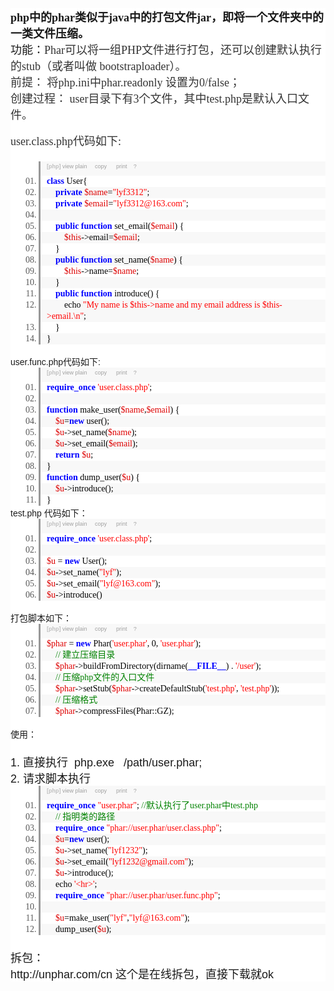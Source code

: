 <h3 style="margin:0px;padding:0px;font-family:Arial;white-space:normal;background-color:#FFFFFF;">
	<span style="font-family:KaiTi_GB2312;font-size:18px;">php中的phar类似于java中的打包文件jar，即将一个文件夹中的一类文件压缩。</span>
</h3>
<div style="font-family:Arial;font-size:14px;white-space:normal;background-color:#FFFFFF;">
	<span style="font-family:KaiTi_GB2312;font-size:18px;">功能：<span style="color:#333333;">Phar</span><span style="color:#333333;">可以将一组</span><span style="color:#333333;">PHP</span><span style="color:#333333;">文件进行打包，还可以创建默认执行的</span><span style="color:#333333;">stub</span><span style="color:#333333;">（或者叫做</span><span style="color:#333333;">&nbsp;bootstraploader</span><span style="color:#333333;">）。</span></span>
</div>
<div style="font-family:Arial;font-size:14px;white-space:normal;background-color:#FFFFFF;">
	<span style="font-family:KaiTi_GB2312;font-size:18px;color:#333333;">前提： 将php.ini中phar.readonly 设置为0/false；</span>
</div>
<div style="font-family:Arial;font-size:14px;white-space:normal;background-color:#FFFFFF;">
	<span style="font-family:KaiTi_GB2312;font-size:18px;"><span style="color:#333333;">创建过程： user目录下有3个文件，其中test.php是默认入口文件。</span></span>
</div>
<div style="font-family:Arial;font-size:14px;white-space:normal;background-color:#FFFFFF;">
	<br />
</div>
<div style="font-family:Arial;font-size:14px;white-space:normal;background-color:#FFFFFF;">
	<span style="font-family:KaiTi_GB2312;font-size:18px;color:#333333;">user.class.php代码如下:</span>
</div>
<div style="font-family:Arial;font-size:14px;white-space:normal;background-color:#FFFFFF;">
	<span style="font-family:KaiTi_GB2312;font-size:18px;color:#333333;"><br />
</span>
</div>
<div style="font-family:Arial;font-size:14px;white-space:normal;background-color:#FFFFFF;">
	<span style="font-family:KaiTi_GB2312;font-size:18px;color:#333333;"></span>
	<div class="dp-highlighter bg_php" style="font-family:Consolas, &quot;font-size:12px;background-color:#E7E5DC;width:936.531px;overflow-x:auto;overflow-y:hidden;padding-top:1px;position:relative;margin:18px 0px !important;">
		<div class="bar" style="padding-left:45px;">
			<div class="tools" style="padding:3px 8px 10px 10px;font-stretch:normal;font-size:9px;line-height:normal;font-family:Verdana, Geneva, Arial, Helvetica, sans-serif;color:silver;background-color:#F8F8F8;border-left:3px solid #999999;">
				<b>[php]</b>&nbsp;<a href="http://blog.csdn.net/u010250863/article/details/52196367#" class="ViewSource" title="view plain" style="color:#A0A0A0;text-decoration-line:none;background-image:none;background-position:initial;background-size:initial;background-repeat:initial;background-attachment:initial;background-origin:initial;background-clip:initial;background-color:inherit;border:none;padding:0px;margin:0px 10px 0px 0px;font-size:9px;">view plain</a><span data-mod="popu_168">&nbsp;<a href="http://blog.csdn.net/u010250863/article/details/52196367#" class="CopyToClipboard" title="copy" style="color:#A0A0A0;text-decoration-line:none;background-image:none;background-position:initial;background-size:initial;background-repeat:initial;background-attachment:initial;background-origin:initial;background-clip:initial;background-color:inherit;border:none;padding:0px;margin:0px 10px 0px 0px;font-size:9px;">copy</a>
				<div style="position:absolute;left:758px;top:729px;width:27px;height:15px;z-index:99;">
				</div>
</span><span data-mod="popu_169">&nbsp;<a href="http://blog.csdn.net/u010250863/article/details/52196367#" class="PrintSource" title="print" style="color:#A0A0A0;text-decoration-line:none;background-image:none;background-position:initial;background-size:initial;background-repeat:initial;background-attachment:initial;background-origin:initial;background-clip:initial;background-color:inherit;border:none;padding:0px;margin:0px 10px 0px 0px;font-size:9px;">print</a></span><a href="http://blog.csdn.net/u010250863/article/details/52196367#" class="About" title="?" style="color:#A0A0A0;text-decoration-line:none;background-image:none;background-position:initial;background-size:initial;background-repeat:initial;background-attachment:initial;background-origin:initial;background-clip:initial;background-color:inherit;border:none;padding:0px;margin:0px 10px 0px 0px;font-size:9px;">?</a>
			</div>
		</div>
		<ol start="1" class="dp-c" style="padding:0px;border:none;list-style-position:initial;list-style-image:initial;background-color:#FFFFFF;color:#5C5C5C;margin:0px 0px 1px 45px !important;">
			<li class="alt" style="border-top:none;border-right:none;border-bottom:none;border-left:3px solid #999999;border-image:initial;list-style-type:decimal-leading-zero;list-style-image:initial;color:inherit;line-height:18px;margin:0px !important;padding:0px 3px 0px 10px !important;list-style-position:outside !important;">
				<span style="margin:0px;padding:0px;border:none;color:black;background-color:inherit;"><span class="keyword" style="margin:0px;padding:0px;border:none;color:blue;background-color:inherit;font-weight:bold;">class</span><span style="margin:0px;padding:0px;border:none;background-color:inherit;">&nbsp;User{&nbsp;&nbsp;</span></span>
			</li>
			<li class="" style="margin:0px !important;padding:0px 3px 0px 10px !important;border-top:none;border-right:none;border-bottom:none;border-left:3px solid #999999;border-image:initial;list-style-type:decimal-leading-zero;list-style-image:initial;background-color:#F8F8F8;color:#555555;line-height:18px;list-style-position:outside !important;">
				<span style="margin:0px;padding:0px;border:none;color:black;background-color:inherit;">&nbsp;&nbsp;&nbsp;&nbsp;<span class="keyword" style="margin:0px;padding:0px;border:none;color:blue;background-color:inherit;font-weight:bold;">private</span><span style="margin:0px;padding:0px;border:none;background-color:inherit;">&nbsp;</span><span class="vars" style="margin:0px;padding:0px;border:none;color:#DD0000;background-color:inherit;">$name</span><span style="margin:0px;padding:0px;border:none;background-color:inherit;">=</span><span class="string" style="margin:0px;padding:0px;border:none;color:red;background-color:inherit;">"lyf3312"</span><span style="margin:0px;padding:0px;border:none;background-color:inherit;">;&nbsp;&nbsp;</span></span>
			</li>
			<li class="alt" style="border-top:none;border-right:none;border-bottom:none;border-left:3px solid #999999;border-image:initial;list-style-type:decimal-leading-zero;list-style-image:initial;color:inherit;line-height:18px;margin:0px !important;padding:0px 3px 0px 10px !important;list-style-position:outside !important;">
				<span style="margin:0px;padding:0px;border:none;color:black;background-color:inherit;">&nbsp;&nbsp;&nbsp;&nbsp;<span class="keyword" style="margin:0px;padding:0px;border:none;color:blue;background-color:inherit;font-weight:bold;">private</span><span style="margin:0px;padding:0px;border:none;background-color:inherit;">&nbsp;</span><span class="vars" style="margin:0px;padding:0px;border:none;color:#DD0000;background-color:inherit;">$email</span><span style="margin:0px;padding:0px;border:none;background-color:inherit;">=</span><span class="string" style="margin:0px;padding:0px;border:none;color:red;background-color:inherit;">"lyf3312@163.com"</span><span style="margin:0px;padding:0px;border:none;background-color:inherit;">;&nbsp;&nbsp;</span></span>
			</li>
			<li class="" style="margin:0px !important;padding:0px 3px 0px 10px !important;border-top:none;border-right:none;border-bottom:none;border-left:3px solid #999999;border-image:initial;list-style-type:decimal-leading-zero;list-style-image:initial;background-color:#F8F8F8;color:#555555;line-height:18px;list-style-position:outside !important;">
				<span style="margin:0px;padding:0px;border:none;color:black;background-color:inherit;">&nbsp;&nbsp;&nbsp;</span>
			</li>
			<li class="alt" style="border-top:none;border-right:none;border-bottom:none;border-left:3px solid #999999;border-image:initial;list-style-type:decimal-leading-zero;list-style-image:initial;color:inherit;line-height:18px;margin:0px !important;padding:0px 3px 0px 10px !important;list-style-position:outside !important;">
				<span style="margin:0px;padding:0px;border:none;color:black;background-color:inherit;">&nbsp;&nbsp;&nbsp;&nbsp;<span class="keyword" style="margin:0px;padding:0px;border:none;color:blue;background-color:inherit;font-weight:bold;">public</span><span style="margin:0px;padding:0px;border:none;background-color:inherit;">&nbsp;</span><span class="keyword" style="margin:0px;padding:0px;border:none;color:blue;background-color:inherit;font-weight:bold;">function</span><span style="margin:0px;padding:0px;border:none;background-color:inherit;">&nbsp;set_email(</span><span class="vars" style="margin:0px;padding:0px;border:none;color:#DD0000;background-color:inherit;">$email</span><span style="margin:0px;padding:0px;border:none;background-color:inherit;">)&nbsp;{&nbsp;&nbsp;</span></span>
			</li>
			<li class="" style="margin:0px !important;padding:0px 3px 0px 10px !important;border-top:none;border-right:none;border-bottom:none;border-left:3px solid #999999;border-image:initial;list-style-type:decimal-leading-zero;list-style-image:initial;background-color:#F8F8F8;color:#555555;line-height:18px;list-style-position:outside !important;">
				<span style="margin:0px;padding:0px;border:none;color:black;background-color:inherit;">&nbsp;&nbsp;&nbsp;&nbsp;&nbsp;&nbsp;&nbsp;&nbsp;<span class="vars" style="margin:0px;padding:0px;border:none;color:#DD0000;background-color:inherit;">$this</span><span style="margin:0px;padding:0px;border:none;background-color:inherit;">-&gt;email=</span><span class="vars" style="margin:0px;padding:0px;border:none;color:#DD0000;background-color:inherit;">$email</span><span style="margin:0px;padding:0px;border:none;background-color:inherit;">;&nbsp;&nbsp;</span></span>
			</li>
			<li class="alt" style="border-top:none;border-right:none;border-bottom:none;border-left:3px solid #999999;border-image:initial;list-style-type:decimal-leading-zero;list-style-image:initial;color:inherit;line-height:18px;margin:0px !important;padding:0px 3px 0px 10px !important;list-style-position:outside !important;">
				<span style="margin:0px;padding:0px;border:none;color:black;background-color:inherit;">&nbsp;&nbsp;&nbsp;&nbsp;}&nbsp;&nbsp;</span>
			</li>
			<li class="" style="margin:0px !important;padding:0px 3px 0px 10px !important;border-top:none;border-right:none;border-bottom:none;border-left:3px solid #999999;border-image:initial;list-style-type:decimal-leading-zero;list-style-image:initial;background-color:#F8F8F8;color:#555555;line-height:18px;list-style-position:outside !important;">
				<span style="margin:0px;padding:0px;border:none;color:black;background-color:inherit;">&nbsp;&nbsp;&nbsp;&nbsp;<span class="keyword" style="margin:0px;padding:0px;border:none;color:blue;background-color:inherit;font-weight:bold;">public</span><span style="margin:0px;padding:0px;border:none;background-color:inherit;">&nbsp;</span><span class="keyword" style="margin:0px;padding:0px;border:none;color:blue;background-color:inherit;font-weight:bold;">function</span><span style="margin:0px;padding:0px;border:none;background-color:inherit;">&nbsp;set_name(</span><span class="vars" style="margin:0px;padding:0px;border:none;color:#DD0000;background-color:inherit;">$name</span><span style="margin:0px;padding:0px;border:none;background-color:inherit;">)&nbsp;{&nbsp;&nbsp;</span></span>
			</li>
			<li class="alt" style="border-top:none;border-right:none;border-bottom:none;border-left:3px solid #999999;border-image:initial;list-style-type:decimal-leading-zero;list-style-image:initial;color:inherit;line-height:18px;margin:0px !important;padding:0px 3px 0px 10px !important;list-style-position:outside !important;">
				<span style="margin:0px;padding:0px;border:none;color:black;background-color:inherit;">&nbsp;&nbsp;&nbsp;&nbsp;&nbsp;&nbsp;&nbsp;&nbsp;<span class="vars" style="margin:0px;padding:0px;border:none;color:#DD0000;background-color:inherit;">$this</span><span style="margin:0px;padding:0px;border:none;background-color:inherit;">-&gt;name=</span><span class="vars" style="margin:0px;padding:0px;border:none;color:#DD0000;background-color:inherit;">$name</span><span style="margin:0px;padding:0px;border:none;background-color:inherit;">;&nbsp;&nbsp;</span></span>
			</li>
			<li class="" style="margin:0px !important;padding:0px 3px 0px 10px !important;border-top:none;border-right:none;border-bottom:none;border-left:3px solid #999999;border-image:initial;list-style-type:decimal-leading-zero;list-style-image:initial;background-color:#F8F8F8;color:#555555;line-height:18px;list-style-position:outside !important;">
				<span style="margin:0px;padding:0px;border:none;color:black;background-color:inherit;">&nbsp;&nbsp;&nbsp;&nbsp;}&nbsp;&nbsp;</span>
			</li>
			<li class="alt" style="border-top:none;border-right:none;border-bottom:none;border-left:3px solid #999999;border-image:initial;list-style-type:decimal-leading-zero;list-style-image:initial;color:inherit;line-height:18px;margin:0px !important;padding:0px 3px 0px 10px !important;list-style-position:outside !important;">
				<span style="margin:0px;padding:0px;border:none;color:black;background-color:inherit;">&nbsp;&nbsp;&nbsp;&nbsp;<span class="keyword" style="margin:0px;padding:0px;border:none;color:blue;background-color:inherit;font-weight:bold;">public</span><span style="margin:0px;padding:0px;border:none;background-color:inherit;">&nbsp;</span><span class="keyword" style="margin:0px;padding:0px;border:none;color:blue;background-color:inherit;font-weight:bold;">function</span><span style="margin:0px;padding:0px;border:none;background-color:inherit;">&nbsp;introduce()&nbsp;{&nbsp;&nbsp;</span></span>
			</li>
			<li class="" style="margin:0px !important;padding:0px 3px 0px 10px !important;border-top:none;border-right:none;border-bottom:none;border-left:3px solid #999999;border-image:initial;list-style-type:decimal-leading-zero;list-style-image:initial;background-color:#F8F8F8;color:#555555;line-height:18px;list-style-position:outside !important;">
				<span style="margin:0px;padding:0px;border:none;color:black;background-color:inherit;">&nbsp;&nbsp;&nbsp;&nbsp;&nbsp;&nbsp;&nbsp;&nbsp;<span class="func" style="margin:0px;padding:0px;border:none;background-color:inherit;">echo</span><span style="margin:0px;padding:0px;border:none;background-color:inherit;">&nbsp;</span><span class="string" style="margin:0px;padding:0px;border:none;color:red;background-color:inherit;">"My&nbsp;name&nbsp;is&nbsp;$this-&gt;name&nbsp;and&nbsp;my&nbsp;email&nbsp;address&nbsp;is&nbsp;$this-&gt;email.\n"</span><span style="margin:0px;padding:0px;border:none;background-color:inherit;">;&nbsp;&nbsp;</span></span>
			</li>
			<li class="alt" style="border-top:none;border-right:none;border-bottom:none;border-left:3px solid #999999;border-image:initial;list-style-type:decimal-leading-zero;list-style-image:initial;color:inherit;line-height:18px;margin:0px !important;padding:0px 3px 0px 10px !important;list-style-position:outside !important;">
				<span style="margin:0px;padding:0px;border:none;color:black;background-color:inherit;">&nbsp;&nbsp;&nbsp;&nbsp;}&nbsp;&nbsp;&nbsp;</span>
			</li>
			<li class="" style="margin:0px !important;padding:0px 3px 0px 10px !important;border-top:none;border-right:none;border-bottom:none;border-left:3px solid #999999;border-image:initial;list-style-type:decimal-leading-zero;list-style-image:initial;background-color:#F8F8F8;color:#555555;line-height:18px;list-style-position:outside !important;">
				<span style="margin:0px;padding:0px;border:none;color:black;background-color:inherit;">}&nbsp;&nbsp;</span>
			</li>
		</ol>
	</div>
<br />
user.func.php代码如下:
</div>
<div style="font-family:Arial;font-size:14px;white-space:normal;background-color:#FFFFFF;">
	<span style="font-family:KaiTi_GB2312;font-size:18px;color:#333333;"></span>
	<div class="dp-highlighter bg_php" style="font-family:Consolas, &quot;font-size:12px;background-color:#E7E5DC;width:936.531px;overflow-x:auto;overflow-y:hidden;padding-top:1px;position:relative;margin:18px 0px !important;">
		<div class="bar" style="padding-left:45px;">
			<div class="tools" style="padding:3px 8px 10px 10px;font-stretch:normal;font-size:9px;line-height:normal;font-family:Verdana, Geneva, Arial, Helvetica, sans-serif;color:silver;background-color:#F8F8F8;border-left:3px solid #999999;">
				<b>[php]</b>&nbsp;<a href="http://blog.csdn.net/u010250863/article/details/52196367#" class="ViewSource" title="view plain" style="color:#A0A0A0;text-decoration-line:none;background-image:none;background-position:initial;background-size:initial;background-repeat:initial;background-attachment:initial;background-origin:initial;background-clip:initial;background-color:inherit;border:none;padding:0px;margin:0px 10px 0px 0px;font-size:9px;">view plain</a><span data-mod="popu_168">&nbsp;<a href="http://blog.csdn.net/u010250863/article/details/52196367#" class="CopyToClipboard" title="copy" style="color:#A0A0A0;text-decoration-line:none;background-image:none;background-position:initial;background-size:initial;background-repeat:initial;background-attachment:initial;background-origin:initial;background-clip:initial;background-color:inherit;border:none;padding:0px;margin:0px 10px 0px 0px;font-size:9px;">copy</a>
				<div style="position:absolute;left:758px;top:1099px;width:27px;height:15px;z-index:99;">
				</div>
</span><span data-mod="popu_169">&nbsp;<a href="http://blog.csdn.net/u010250863/article/details/52196367#" class="PrintSource" title="print" style="color:#A0A0A0;text-decoration-line:none;background-image:none;background-position:initial;background-size:initial;background-repeat:initial;background-attachment:initial;background-origin:initial;background-clip:initial;background-color:inherit;border:none;padding:0px;margin:0px 10px 0px 0px;font-size:9px;">print</a></span><a href="http://blog.csdn.net/u010250863/article/details/52196367#" class="About" title="?" style="color:#A0A0A0;text-decoration-line:none;background-image:none;background-position:initial;background-size:initial;background-repeat:initial;background-attachment:initial;background-origin:initial;background-clip:initial;background-color:inherit;border:none;padding:0px;margin:0px 10px 0px 0px;font-size:9px;">?</a>
			</div>
		</div>
		<ol start="1" class="dp-c" style="padding:0px;border:none;list-style-position:initial;list-style-image:initial;background-color:#FFFFFF;color:#5C5C5C;margin:0px 0px 1px 45px !important;">
			<li class="alt" style="border-top:none;border-right:none;border-bottom:none;border-left:3px solid #999999;border-image:initial;list-style-type:decimal-leading-zero;list-style-image:initial;color:inherit;line-height:18px;margin:0px !important;padding:0px 3px 0px 10px !important;list-style-position:outside !important;">
				<span style="margin:0px;padding:0px;border:none;color:black;background-color:inherit;"><span class="keyword" style="margin:0px;padding:0px;border:none;color:blue;background-color:inherit;font-weight:bold;">require_once</span><span style="margin:0px;padding:0px;border:none;background-color:inherit;">&nbsp;</span><span class="string" style="margin:0px;padding:0px;border:none;color:red;background-color:inherit;">'user.class.php'</span><span style="margin:0px;padding:0px;border:none;background-color:inherit;">;&nbsp;&nbsp;</span></span>
			</li>
			<li class="" style="margin:0px !important;padding:0px 3px 0px 10px !important;border-top:none;border-right:none;border-bottom:none;border-left:3px solid #999999;border-image:initial;list-style-type:decimal-leading-zero;list-style-image:initial;background-color:#F8F8F8;color:#555555;line-height:18px;list-style-position:outside !important;">
				<span style="margin:0px;padding:0px;border:none;color:black;background-color:inherit;">&nbsp;&nbsp;</span>
			</li>
			<li class="alt" style="border-top:none;border-right:none;border-bottom:none;border-left:3px solid #999999;border-image:initial;list-style-type:decimal-leading-zero;list-style-image:initial;color:inherit;line-height:18px;margin:0px !important;padding:0px 3px 0px 10px !important;list-style-position:outside !important;">
				<span style="margin:0px;padding:0px;border:none;color:black;background-color:inherit;"><span class="keyword" style="margin:0px;padding:0px;border:none;color:blue;background-color:inherit;font-weight:bold;">function</span><span style="margin:0px;padding:0px;border:none;background-color:inherit;">&nbsp;make_user(</span><span class="vars" style="margin:0px;padding:0px;border:none;color:#DD0000;background-color:inherit;">$name</span><span style="margin:0px;padding:0px;border:none;background-color:inherit;">,</span><span class="vars" style="margin:0px;padding:0px;border:none;color:#DD0000;background-color:inherit;">$email</span><span style="margin:0px;padding:0px;border:none;background-color:inherit;">)&nbsp;{&nbsp;&nbsp;</span></span>
			</li>
			<li class="" style="margin:0px !important;padding:0px 3px 0px 10px !important;border-top:none;border-right:none;border-bottom:none;border-left:3px solid #999999;border-image:initial;list-style-type:decimal-leading-zero;list-style-image:initial;background-color:#F8F8F8;color:#555555;line-height:18px;list-style-position:outside !important;">
				<span style="margin:0px;padding:0px;border:none;color:black;background-color:inherit;">&nbsp;&nbsp;&nbsp;&nbsp;<span class="vars" style="margin:0px;padding:0px;border:none;color:#DD0000;background-color:inherit;">$u</span><span style="margin:0px;padding:0px;border:none;background-color:inherit;">=</span><span class="keyword" style="margin:0px;padding:0px;border:none;color:blue;background-color:inherit;font-weight:bold;">new</span><span style="margin:0px;padding:0px;border:none;background-color:inherit;">&nbsp;user();&nbsp;&nbsp;</span></span>
			</li>
			<li class="alt" style="border-top:none;border-right:none;border-bottom:none;border-left:3px solid #999999;border-image:initial;list-style-type:decimal-leading-zero;list-style-image:initial;color:inherit;line-height:18px;margin:0px !important;padding:0px 3px 0px 10px !important;list-style-position:outside !important;">
				<span style="margin:0px;padding:0px;border:none;color:black;background-color:inherit;">&nbsp;&nbsp;&nbsp;&nbsp;<span class="vars" style="margin:0px;padding:0px;border:none;color:#DD0000;background-color:inherit;">$u</span><span style="margin:0px;padding:0px;border:none;background-color:inherit;">-&gt;set_name(</span><span class="vars" style="margin:0px;padding:0px;border:none;color:#DD0000;background-color:inherit;">$name</span><span style="margin:0px;padding:0px;border:none;background-color:inherit;">);&nbsp;&nbsp;</span></span>
			</li>
			<li class="" style="margin:0px !important;padding:0px 3px 0px 10px !important;border-top:none;border-right:none;border-bottom:none;border-left:3px solid #999999;border-image:initial;list-style-type:decimal-leading-zero;list-style-image:initial;background-color:#F8F8F8;color:#555555;line-height:18px;list-style-position:outside !important;">
				<span style="margin:0px;padding:0px;border:none;color:black;background-color:inherit;">&nbsp;&nbsp;&nbsp;&nbsp;<span class="vars" style="margin:0px;padding:0px;border:none;color:#DD0000;background-color:inherit;">$u</span><span style="margin:0px;padding:0px;border:none;background-color:inherit;">-&gt;set_email(</span><span class="vars" style="margin:0px;padding:0px;border:none;color:#DD0000;background-color:inherit;">$email</span><span style="margin:0px;padding:0px;border:none;background-color:inherit;">);&nbsp;&nbsp;</span></span>
			</li>
			<li class="alt" style="border-top:none;border-right:none;border-bottom:none;border-left:3px solid #999999;border-image:initial;list-style-type:decimal-leading-zero;list-style-image:initial;color:inherit;line-height:18px;margin:0px !important;padding:0px 3px 0px 10px !important;list-style-position:outside !important;">
				<span style="margin:0px;padding:0px;border:none;color:black;background-color:inherit;">&nbsp;&nbsp;&nbsp;&nbsp;<span class="keyword" style="margin:0px;padding:0px;border:none;color:blue;background-color:inherit;font-weight:bold;">return</span><span style="margin:0px;padding:0px;border:none;background-color:inherit;">&nbsp;</span><span class="vars" style="margin:0px;padding:0px;border:none;color:#DD0000;background-color:inherit;">$u</span><span style="margin:0px;padding:0px;border:none;background-color:inherit;">;&nbsp;&nbsp;</span></span>
			</li>
			<li class="" style="margin:0px !important;padding:0px 3px 0px 10px !important;border-top:none;border-right:none;border-bottom:none;border-left:3px solid #999999;border-image:initial;list-style-type:decimal-leading-zero;list-style-image:initial;background-color:#F8F8F8;color:#555555;line-height:18px;list-style-position:outside !important;">
				<span style="margin:0px;padding:0px;border:none;color:black;background-color:inherit;">}&nbsp;&nbsp;&nbsp;&nbsp;&nbsp;&nbsp;</span>
			</li>
			<li class="alt" style="border-top:none;border-right:none;border-bottom:none;border-left:3px solid #999999;border-image:initial;list-style-type:decimal-leading-zero;list-style-image:initial;color:inherit;line-height:18px;margin:0px !important;padding:0px 3px 0px 10px !important;list-style-position:outside !important;">
				<span style="margin:0px;padding:0px;border:none;color:black;background-color:inherit;"><span class="keyword" style="margin:0px;padding:0px;border:none;color:blue;background-color:inherit;font-weight:bold;">function</span><span style="margin:0px;padding:0px;border:none;background-color:inherit;">&nbsp;dump_user(</span><span class="vars" style="margin:0px;padding:0px;border:none;color:#DD0000;background-color:inherit;">$u</span><span style="margin:0px;padding:0px;border:none;background-color:inherit;">)&nbsp;{&nbsp;&nbsp;</span></span>
			</li>
			<li class="" style="margin:0px !important;padding:0px 3px 0px 10px !important;border-top:none;border-right:none;border-bottom:none;border-left:3px solid #999999;border-image:initial;list-style-type:decimal-leading-zero;list-style-image:initial;background-color:#F8F8F8;color:#555555;line-height:18px;list-style-position:outside !important;">
				<span style="margin:0px;padding:0px;border:none;color:black;background-color:inherit;">&nbsp;&nbsp;&nbsp;&nbsp;<span class="vars" style="margin:0px;padding:0px;border:none;color:#DD0000;background-color:inherit;">$u</span><span style="margin:0px;padding:0px;border:none;background-color:inherit;">-&gt;introduce();&nbsp;&nbsp;</span></span>
			</li>
			<li class="alt" style="border-top:none;border-right:none;border-bottom:none;border-left:3px solid #999999;border-image:initial;list-style-type:decimal-leading-zero;list-style-image:initial;color:inherit;line-height:18px;margin:0px !important;padding:0px 3px 0px 10px !important;list-style-position:outside !important;">
				<span style="margin:0px;padding:0px;border:none;color:black;background-color:inherit;">}&nbsp;&nbsp;</span>
			</li>
		</ol>
	</div>
test.php 代码如下：
</div>
<div style="font-family:Arial;font-size:14px;white-space:normal;background-color:#FFFFFF;">
	<span style="font-family:KaiTi_GB2312;font-size:18px;color:#333333;"></span>
	<div class="dp-highlighter bg_php" style="font-family:Consolas, &quot;font-size:12px;background-color:#E7E5DC;width:936.531px;overflow-x:auto;overflow-y:hidden;padding-top:1px;position:relative;margin:18px 0px !important;">
		<div class="bar" style="padding-left:45px;">
			<div class="tools" style="padding:3px 8px 10px 10px;font-stretch:normal;font-size:9px;line-height:normal;font-family:Verdana, Geneva, Arial, Helvetica, sans-serif;color:silver;background-color:#F8F8F8;border-left:3px solid #999999;">
				<b>[php]</b>&nbsp;<a href="http://blog.csdn.net/u010250863/article/details/52196367#" class="ViewSource" title="view plain" style="color:#A0A0A0;text-decoration-line:none;background-image:none;background-position:initial;background-size:initial;background-repeat:initial;background-attachment:initial;background-origin:initial;background-clip:initial;background-color:inherit;border:none;padding:0px;margin:0px 10px 0px 0px;font-size:9px;">view plain</a><span data-mod="popu_168">&nbsp;<a href="http://blog.csdn.net/u010250863/article/details/52196367#" class="CopyToClipboard" title="copy" style="color:#A0A0A0;text-decoration-line:none;background-image:none;background-position:initial;background-size:initial;background-repeat:initial;background-attachment:initial;background-origin:initial;background-clip:initial;background-color:inherit;border:none;padding:0px;margin:0px 10px 0px 0px;font-size:9px;">copy</a>
				<div style="position:absolute;left:758px;top:1389px;width:27px;height:15px;z-index:99;">
				</div>
</span><span data-mod="popu_169">&nbsp;<a href="http://blog.csdn.net/u010250863/article/details/52196367#" class="PrintSource" title="print" style="color:#A0A0A0;text-decoration-line:none;background-image:none;background-position:initial;background-size:initial;background-repeat:initial;background-attachment:initial;background-origin:initial;background-clip:initial;background-color:inherit;border:none;padding:0px;margin:0px 10px 0px 0px;font-size:9px;">print</a></span><a href="http://blog.csdn.net/u010250863/article/details/52196367#" class="About" title="?" style="color:#A0A0A0;text-decoration-line:none;background-image:none;background-position:initial;background-size:initial;background-repeat:initial;background-attachment:initial;background-origin:initial;background-clip:initial;background-color:inherit;border:none;padding:0px;margin:0px 10px 0px 0px;font-size:9px;">?</a>
			</div>
		</div>
		<ol start="1" class="dp-c" style="padding:0px;border:none;list-style-position:initial;list-style-image:initial;background-color:#FFFFFF;color:#5C5C5C;margin:0px 0px 1px 45px !important;">
			<li class="alt" style="border-top:none;border-right:none;border-bottom:none;border-left:3px solid #999999;border-image:initial;list-style-type:decimal-leading-zero;list-style-image:initial;color:inherit;line-height:18px;margin:0px !important;padding:0px 3px 0px 10px !important;list-style-position:outside !important;">
				<span style="margin:0px;padding:0px;border:none;color:black;background-color:inherit;"><span class="keyword" style="margin:0px;padding:0px;border:none;color:blue;background-color:inherit;font-weight:bold;">require_once</span><span style="margin:0px;padding:0px;border:none;background-color:inherit;">&nbsp;</span><span class="string" style="margin:0px;padding:0px;border:none;color:red;background-color:inherit;">'user.class.php'</span><span style="margin:0px;padding:0px;border:none;background-color:inherit;">;&nbsp;&nbsp;</span></span>
			</li>
			<li class="" style="margin:0px !important;padding:0px 3px 0px 10px !important;border-top:none;border-right:none;border-bottom:none;border-left:3px solid #999999;border-image:initial;list-style-type:decimal-leading-zero;list-style-image:initial;background-color:#F8F8F8;color:#555555;line-height:18px;list-style-position:outside !important;">
				<span style="margin:0px;padding:0px;border:none;color:black;background-color:inherit;">&nbsp;&nbsp;</span>
			</li>
			<li class="alt" style="border-top:none;border-right:none;border-bottom:none;border-left:3px solid #999999;border-image:initial;list-style-type:decimal-leading-zero;list-style-image:initial;color:inherit;line-height:18px;margin:0px !important;padding:0px 3px 0px 10px !important;list-style-position:outside !important;">
				<span style="margin:0px;padding:0px;border:none;color:black;background-color:inherit;"><span class="vars" style="margin:0px;padding:0px;border:none;color:#DD0000;background-color:inherit;">$u</span><span style="margin:0px;padding:0px;border:none;background-color:inherit;">&nbsp;=&nbsp;</span><span class="keyword" style="margin:0px;padding:0px;border:none;color:blue;background-color:inherit;font-weight:bold;">new</span><span style="margin:0px;padding:0px;border:none;background-color:inherit;">&nbsp;User();&nbsp;&nbsp;</span></span>
			</li>
			<li class="" style="margin:0px !important;padding:0px 3px 0px 10px !important;border-top:none;border-right:none;border-bottom:none;border-left:3px solid #999999;border-image:initial;list-style-type:decimal-leading-zero;list-style-image:initial;background-color:#F8F8F8;color:#555555;line-height:18px;list-style-position:outside !important;">
				<span style="margin:0px;padding:0px;border:none;color:black;background-color:inherit;"><span class="vars" style="margin:0px;padding:0px;border:none;color:#DD0000;background-color:inherit;">$u</span><span style="margin:0px;padding:0px;border:none;background-color:inherit;">-&gt;set_name(</span><span class="string" style="margin:0px;padding:0px;border:none;color:red;background-color:inherit;">"lyf"</span><span style="margin:0px;padding:0px;border:none;background-color:inherit;">);&nbsp;&nbsp;</span></span>
			</li>
			<li class="alt" style="border-top:none;border-right:none;border-bottom:none;border-left:3px solid #999999;border-image:initial;list-style-type:decimal-leading-zero;list-style-image:initial;color:inherit;line-height:18px;margin:0px !important;padding:0px 3px 0px 10px !important;list-style-position:outside !important;">
				<span style="margin:0px;padding:0px;border:none;color:black;background-color:inherit;"><span class="vars" style="margin:0px;padding:0px;border:none;color:#DD0000;background-color:inherit;">$u</span><span style="margin:0px;padding:0px;border:none;background-color:inherit;">-&gt;set_email(</span><span class="string" style="margin:0px;padding:0px;border:none;color:red;background-color:inherit;">"lyf@163.com"</span><span style="margin:0px;padding:0px;border:none;background-color:inherit;">);&nbsp;&nbsp;</span></span>
			</li>
			<li class="" style="margin:0px !important;padding:0px 3px 0px 10px !important;border-top:none;border-right:none;border-bottom:none;border-left:3px solid #999999;border-image:initial;list-style-type:decimal-leading-zero;list-style-image:initial;background-color:#F8F8F8;color:#555555;line-height:18px;list-style-position:outside !important;">
				<span style="margin:0px;padding:0px;border:none;color:black;background-color:inherit;"><span class="vars" style="margin:0px;padding:0px;border:none;color:#DD0000;background-color:inherit;">$u</span><span style="margin:0px;padding:0px;border:none;background-color:inherit;">-&gt;introduce()&nbsp;&nbsp;</span></span>
			</li>
		</ol>
	</div>
<br />
打包脚本如下：
</div>
<div style="font-family:Arial;font-size:14px;white-space:normal;background-color:#FFFFFF;">
	<span style="font-family:KaiTi_GB2312;font-size:18px;color:#333333;"></span>
	<div class="dp-highlighter bg_php" style="font-family:Consolas, &quot;font-size:12px;background-color:#E7E5DC;width:936.531px;overflow-x:auto;overflow-y:hidden;padding-top:1px;position:relative;margin:18px 0px !important;">
		<div class="bar" style="padding-left:45px;">
			<div class="tools" style="padding:3px 8px 10px 10px;font-stretch:normal;font-size:9px;line-height:normal;font-family:Verdana, Geneva, Arial, Helvetica, sans-serif;color:silver;background-color:#F8F8F8;border-left:3px solid #999999;">
				<b>[php]</b>&nbsp;<a href="http://blog.csdn.net/u010250863/article/details/52196367#" class="ViewSource" title="view plain" style="color:#A0A0A0;text-decoration-line:none;background-image:none;background-position:initial;background-size:initial;background-repeat:initial;background-attachment:initial;background-origin:initial;background-clip:initial;background-color:inherit;border:none;padding:0px;margin:0px 10px 0px 0px;font-size:9px;">view plain</a><span data-mod="popu_168">&nbsp;<a href="http://blog.csdn.net/u010250863/article/details/52196367#" class="CopyToClipboard" title="copy" style="color:#A0A0A0;text-decoration-line:none;background-image:none;background-position:initial;background-size:initial;background-repeat:initial;background-attachment:initial;background-origin:initial;background-clip:initial;background-color:inherit;border:none;padding:0px;margin:0px 10px 0px 0px;font-size:9px;">copy</a>
				<div style="position:absolute;left:758px;top:1615px;width:27px;height:15px;z-index:99;">
				</div>
</span><span data-mod="popu_169">&nbsp;<a href="http://blog.csdn.net/u010250863/article/details/52196367#" class="PrintSource" title="print" style="color:#A0A0A0;text-decoration-line:none;background-image:none;background-position:initial;background-size:initial;background-repeat:initial;background-attachment:initial;background-origin:initial;background-clip:initial;background-color:inherit;border:none;padding:0px;margin:0px 10px 0px 0px;font-size:9px;">print</a></span><a href="http://blog.csdn.net/u010250863/article/details/52196367#" class="About" title="?" style="color:#A0A0A0;text-decoration-line:none;background-image:none;background-position:initial;background-size:initial;background-repeat:initial;background-attachment:initial;background-origin:initial;background-clip:initial;background-color:inherit;border:none;padding:0px;margin:0px 10px 0px 0px;font-size:9px;">?</a>
			</div>
		</div>
		<ol start="1" class="dp-c" style="padding:0px;border:none;list-style-position:initial;list-style-image:initial;background-color:#FFFFFF;color:#5C5C5C;margin:0px 0px 1px 45px !important;">
			<li class="alt" style="border-top:none;border-right:none;border-bottom:none;border-left:3px solid #999999;border-image:initial;list-style-type:decimal-leading-zero;list-style-image:initial;color:inherit;line-height:18px;margin:0px !important;padding:0px 3px 0px 10px !important;list-style-position:outside !important;">
				<span style="margin:0px;padding:0px;border:none;color:black;background-color:inherit;"><span class="vars" style="margin:0px;padding:0px;border:none;color:#DD0000;background-color:inherit;">$phar</span><span style="margin:0px;padding:0px;border:none;background-color:inherit;">&nbsp;=&nbsp;</span><span class="keyword" style="margin:0px;padding:0px;border:none;color:blue;background-color:inherit;font-weight:bold;">new</span><span style="margin:0px;padding:0px;border:none;background-color:inherit;">&nbsp;Phar(</span><span class="string" style="margin:0px;padding:0px;border:none;color:red;background-color:inherit;">'user.phar'</span><span style="margin:0px;padding:0px;border:none;background-color:inherit;">,&nbsp;0,&nbsp;</span><span class="string" style="margin:0px;padding:0px;border:none;color:red;background-color:inherit;">'user.phar'</span><span style="margin:0px;padding:0px;border:none;background-color:inherit;">);&nbsp;&nbsp;</span></span>
			</li>
			<li class="" style="margin:0px !important;padding:0px 3px 0px 10px !important;border-top:none;border-right:none;border-bottom:none;border-left:3px solid #999999;border-image:initial;list-style-type:decimal-leading-zero;list-style-image:initial;background-color:#F8F8F8;color:#555555;line-height:18px;list-style-position:outside !important;">
				<span style="margin:0px;padding:0px;border:none;color:black;background-color:inherit;">&nbsp;&nbsp;&nbsp;&nbsp;<span class="comment" style="margin:0px;padding:0px;border:none;color:#008200;background-color:inherit;">//&nbsp;建立压缩目录</span><span style="margin:0px;padding:0px;border:none;background-color:inherit;">&nbsp;&nbsp;</span></span>
			</li>
			<li class="alt" style="border-top:none;border-right:none;border-bottom:none;border-left:3px solid #999999;border-image:initial;list-style-type:decimal-leading-zero;list-style-image:initial;color:inherit;line-height:18px;margin:0px !important;padding:0px 3px 0px 10px !important;list-style-position:outside !important;">
				<span style="margin:0px;padding:0px;border:none;color:black;background-color:inherit;">&nbsp;&nbsp;&nbsp;&nbsp;<span class="vars" style="margin:0px;padding:0px;border:none;color:#DD0000;background-color:inherit;">$phar</span><span style="margin:0px;padding:0px;border:none;background-color:inherit;">-&gt;buildFromDirectory(dirname(</span><span class="keyword" style="margin:0px;padding:0px;border:none;color:blue;background-color:inherit;font-weight:bold;">__FILE__</span><span style="margin:0px;padding:0px;border:none;background-color:inherit;">)&nbsp;.&nbsp;</span><span class="string" style="margin:0px;padding:0px;border:none;color:red;background-color:inherit;">'/user'</span><span style="margin:0px;padding:0px;border:none;background-color:inherit;">);&nbsp;&nbsp;</span></span>
			</li>
			<li class="" style="margin:0px !important;padding:0px 3px 0px 10px !important;border-top:none;border-right:none;border-bottom:none;border-left:3px solid #999999;border-image:initial;list-style-type:decimal-leading-zero;list-style-image:initial;background-color:#F8F8F8;color:#555555;line-height:18px;list-style-position:outside !important;">
				<span style="margin:0px;padding:0px;border:none;color:black;background-color:inherit;">&nbsp;&nbsp;&nbsp;&nbsp;<span class="comment" style="margin:0px;padding:0px;border:none;color:#008200;background-color:inherit;">//&nbsp;压缩php文件的入口文件</span><span style="margin:0px;padding:0px;border:none;background-color:inherit;">&nbsp;&nbsp;</span></span>
			</li>
			<li class="alt" style="border-top:none;border-right:none;border-bottom:none;border-left:3px solid #999999;border-image:initial;list-style-type:decimal-leading-zero;list-style-image:initial;color:inherit;line-height:18px;margin:0px !important;padding:0px 3px 0px 10px !important;list-style-position:outside !important;">
				<span style="margin:0px;padding:0px;border:none;color:black;background-color:inherit;">&nbsp;&nbsp;&nbsp;&nbsp;<span class="vars" style="margin:0px;padding:0px;border:none;color:#DD0000;background-color:inherit;">$phar</span><span style="margin:0px;padding:0px;border:none;background-color:inherit;">-&gt;setStub(</span><span class="vars" style="margin:0px;padding:0px;border:none;color:#DD0000;background-color:inherit;">$phar</span><span style="margin:0px;padding:0px;border:none;background-color:inherit;">-&gt;createDefaultStub(</span><span class="string" style="margin:0px;padding:0px;border:none;color:red;background-color:inherit;">'test.php'</span><span style="margin:0px;padding:0px;border:none;background-color:inherit;">,&nbsp;</span><span class="string" style="margin:0px;padding:0px;border:none;color:red;background-color:inherit;">'test.php'</span><span style="margin:0px;padding:0px;border:none;background-color:inherit;">));&nbsp;&nbsp;</span></span>
			</li>
			<li class="" style="margin:0px !important;padding:0px 3px 0px 10px !important;border-top:none;border-right:none;border-bottom:none;border-left:3px solid #999999;border-image:initial;list-style-type:decimal-leading-zero;list-style-image:initial;background-color:#F8F8F8;color:#555555;line-height:18px;list-style-position:outside !important;">
				<span style="margin:0px;padding:0px;border:none;color:black;background-color:inherit;">&nbsp;&nbsp;&nbsp;&nbsp;<span class="comment" style="margin:0px;padding:0px;border:none;color:#008200;background-color:inherit;">//&nbsp;压缩格式</span><span style="margin:0px;padding:0px;border:none;background-color:inherit;">&nbsp;&nbsp;</span></span>
			</li>
			<li class="alt" style="border-top:none;border-right:none;border-bottom:none;border-left:3px solid #999999;border-image:initial;list-style-type:decimal-leading-zero;list-style-image:initial;color:inherit;line-height:18px;margin:0px !important;padding:0px 3px 0px 10px !important;list-style-position:outside !important;">
				<span style="margin:0px;padding:0px;border:none;color:black;background-color:inherit;">&nbsp;&nbsp;&nbsp;&nbsp;<span class="vars" style="margin:0px;padding:0px;border:none;color:#DD0000;background-color:inherit;">$phar</span><span style="margin:0px;padding:0px;border:none;background-color:inherit;">-&gt;compressFiles(Phar::GZ);&nbsp;&nbsp;</span></span>
			</li>
		</ol>
	</div>
<br />
使用：
</div>
<div style="font-family:Arial;font-size:14px;white-space:normal;background-color:#FFFFFF;">
	<span style="font-size:18px;"><br />
</span>
</div>
<div style="font-family:Arial;font-size:14px;white-space:normal;background-color:#FFFFFF;">
	<span style="font-size:18px;"><span style="white-space:pre;"></span>1. 直接执行 &nbsp;php.exe &nbsp; /path/user.phar;</span>
</div>
<div style="font-family:Arial;font-size:14px;white-space:normal;background-color:#FFFFFF;">
	<span style="font-size:18px;"><span style="white-space:pre;"></span>2. 请求脚本执行<span style="white-space:pre;"> </span></span>
</div>
<div style="font-family:Arial;font-size:14px;white-space:normal;background-color:#FFFFFF;">
	<span style="white-space:pre;"></span>
	<div class="dp-highlighter bg_php" style="font-family:Consolas, &quot;font-size:12px;background-color:#E7E5DC;width:936.531px;overflow-x:auto;overflow-y:hidden;padding-top:1px;position:relative;margin:18px 0px !important;">
		<div class="bar" style="padding-left:45px;">
			<div class="tools" style="padding:3px 8px 10px 10px;font-stretch:normal;font-size:9px;line-height:normal;font-family:Verdana, Geneva, Arial, Helvetica, sans-serif;color:silver;background-color:#F8F8F8;border-left:3px solid #999999;">
				<b>[php]</b>&nbsp;<a href="http://blog.csdn.net/u010250863/article/details/52196367#" class="ViewSource" title="view plain" style="color:#A0A0A0;text-decoration-line:none;background-image:none;background-position:initial;background-size:initial;background-repeat:initial;background-attachment:initial;background-origin:initial;background-clip:initial;background-color:inherit;border:none;padding:0px;margin:0px 10px 0px 0px;font-size:9px;">view plain</a><span data-mod="popu_168">&nbsp;<a href="http://blog.csdn.net/u010250863/article/details/52196367#" class="CopyToClipboard" title="copy" style="color:#A0A0A0;text-decoration-line:none;background-image:none;background-position:initial;background-size:initial;background-repeat:initial;background-attachment:initial;background-origin:initial;background-clip:initial;background-color:inherit;border:none;padding:0px;margin:0px 10px 0px 0px;font-size:9px;">copy</a>
				<div style="position:absolute;left:758px;top:1937px;width:27px;height:15px;z-index:99;">
				</div>
</span><span data-mod="popu_169">&nbsp;<a href="http://blog.csdn.net/u010250863/article/details/52196367#" class="PrintSource" title="print" style="color:#A0A0A0;text-decoration-line:none;background-image:none;background-position:initial;background-size:initial;background-repeat:initial;background-attachment:initial;background-origin:initial;background-clip:initial;background-color:inherit;border:none;padding:0px;margin:0px 10px 0px 0px;font-size:9px;">print</a></span><a href="http://blog.csdn.net/u010250863/article/details/52196367#" class="About" title="?" style="color:#A0A0A0;text-decoration-line:none;background-image:none;background-position:initial;background-size:initial;background-repeat:initial;background-attachment:initial;background-origin:initial;background-clip:initial;background-color:inherit;border:none;padding:0px;margin:0px 10px 0px 0px;font-size:9px;">?</a>
			</div>
		</div>
		<ol start="1" class="dp-c" style="padding:0px;border:none;list-style-position:initial;list-style-image:initial;background-color:#FFFFFF;color:#5C5C5C;margin:0px 0px 1px 45px !important;">
			<li class="alt" style="border-top:none;border-right:none;border-bottom:none;border-left:3px solid #999999;border-image:initial;list-style-type:decimal-leading-zero;list-style-image:initial;color:inherit;line-height:18px;margin:0px !important;padding:0px 3px 0px 10px !important;list-style-position:outside !important;">
				<span style="margin:0px;padding:0px;border:none;color:black;background-color:inherit;"><span class="keyword" style="margin:0px;padding:0px;border:none;color:blue;background-color:inherit;font-weight:bold;">require_once</span><span style="margin:0px;padding:0px;border:none;background-color:inherit;">&nbsp;</span><span class="string" style="margin:0px;padding:0px;border:none;color:red;background-color:inherit;">"user.phar"</span><span style="margin:0px;padding:0px;border:none;background-color:inherit;">;&nbsp;</span><span class="comment" style="margin:0px;padding:0px;border:none;color:#008200;background-color:inherit;">//默认执行了user.phar中test.php</span><span style="margin:0px;padding:0px;border:none;background-color:inherit;">&nbsp;&nbsp;</span></span>
			</li>
			<li class="" style="margin:0px !important;padding:0px 3px 0px 10px !important;border-top:none;border-right:none;border-bottom:none;border-left:3px solid #999999;border-image:initial;list-style-type:decimal-leading-zero;list-style-image:initial;background-color:#F8F8F8;color:#555555;line-height:18px;list-style-position:outside !important;">
				<span style="margin:0px;padding:0px;border:none;color:black;background-color:inherit;">&nbsp;&nbsp;&nbsp;&nbsp;<span class="comment" style="margin:0px;padding:0px;border:none;color:#008200;background-color:inherit;">//&nbsp;指明类的路径</span><span style="margin:0px;padding:0px;border:none;background-color:inherit;">&nbsp;&nbsp;</span></span>
			</li>
			<li class="alt" style="border-top:none;border-right:none;border-bottom:none;border-left:3px solid #999999;border-image:initial;list-style-type:decimal-leading-zero;list-style-image:initial;color:inherit;line-height:18px;margin:0px !important;padding:0px 3px 0px 10px !important;list-style-position:outside !important;">
				<span style="margin:0px;padding:0px;border:none;color:black;background-color:inherit;">&nbsp;&nbsp;&nbsp;&nbsp;<span class="keyword" style="margin:0px;padding:0px;border:none;color:blue;background-color:inherit;font-weight:bold;">require_once</span><span style="margin:0px;padding:0px;border:none;background-color:inherit;">&nbsp;</span><span class="string" style="margin:0px;padding:0px;border:none;color:red;background-color:inherit;">"phar://user.phar/user.class.php"</span><span style="margin:0px;padding:0px;border:none;background-color:inherit;">;&nbsp;&nbsp;</span></span>
			</li>
			<li class="" style="margin:0px !important;padding:0px 3px 0px 10px !important;border-top:none;border-right:none;border-bottom:none;border-left:3px solid #999999;border-image:initial;list-style-type:decimal-leading-zero;list-style-image:initial;background-color:#F8F8F8;color:#555555;line-height:18px;list-style-position:outside !important;">
				<span style="margin:0px;padding:0px;border:none;color:black;background-color:inherit;">&nbsp;&nbsp;&nbsp;&nbsp;<span class="vars" style="margin:0px;padding:0px;border:none;color:#DD0000;background-color:inherit;">$u</span><span style="margin:0px;padding:0px;border:none;background-color:inherit;">=</span><span class="keyword" style="margin:0px;padding:0px;border:none;color:blue;background-color:inherit;font-weight:bold;">new</span><span style="margin:0px;padding:0px;border:none;background-color:inherit;">&nbsp;user();&nbsp;&nbsp;</span></span>
			</li>
			<li class="alt" style="border-top:none;border-right:none;border-bottom:none;border-left:3px solid #999999;border-image:initial;list-style-type:decimal-leading-zero;list-style-image:initial;color:inherit;line-height:18px;margin:0px !important;padding:0px 3px 0px 10px !important;list-style-position:outside !important;">
				<span style="margin:0px;padding:0px;border:none;color:black;background-color:inherit;">&nbsp;&nbsp;&nbsp;&nbsp;<span class="vars" style="margin:0px;padding:0px;border:none;color:#DD0000;background-color:inherit;">$u</span><span style="margin:0px;padding:0px;border:none;background-color:inherit;">-&gt;set_name(</span><span class="string" style="margin:0px;padding:0px;border:none;color:red;background-color:inherit;">"lyf1232"</span><span style="margin:0px;padding:0px;border:none;background-color:inherit;">);&nbsp;&nbsp;</span></span>
			</li>
			<li class="" style="margin:0px !important;padding:0px 3px 0px 10px !important;border-top:none;border-right:none;border-bottom:none;border-left:3px solid #999999;border-image:initial;list-style-type:decimal-leading-zero;list-style-image:initial;background-color:#F8F8F8;color:#555555;line-height:18px;list-style-position:outside !important;">
				<span style="margin:0px;padding:0px;border:none;color:black;background-color:inherit;">&nbsp;&nbsp;&nbsp;&nbsp;<span class="vars" style="margin:0px;padding:0px;border:none;color:#DD0000;background-color:inherit;">$u</span><span style="margin:0px;padding:0px;border:none;background-color:inherit;">-&gt;set_email(</span><span class="string" style="margin:0px;padding:0px;border:none;color:red;background-color:inherit;">"lyf1232@gmail.com"</span><span style="margin:0px;padding:0px;border:none;background-color:inherit;">);&nbsp;&nbsp;</span></span>
			</li>
			<li class="alt" style="border-top:none;border-right:none;border-bottom:none;border-left:3px solid #999999;border-image:initial;list-style-type:decimal-leading-zero;list-style-image:initial;color:inherit;line-height:18px;margin:0px !important;padding:0px 3px 0px 10px !important;list-style-position:outside !important;">
				<span style="margin:0px;padding:0px;border:none;color:black;background-color:inherit;">&nbsp;&nbsp;&nbsp;&nbsp;<span class="vars" style="margin:0px;padding:0px;border:none;color:#DD0000;background-color:inherit;">$u</span><span style="margin:0px;padding:0px;border:none;background-color:inherit;">-&gt;introduce();&nbsp;&nbsp;</span></span>
			</li>
			<li class="" style="margin:0px !important;padding:0px 3px 0px 10px !important;border-top:none;border-right:none;border-bottom:none;border-left:3px solid #999999;border-image:initial;list-style-type:decimal-leading-zero;list-style-image:initial;background-color:#F8F8F8;color:#555555;line-height:18px;list-style-position:outside !important;">
				<span style="margin:0px;padding:0px;border:none;color:black;background-color:inherit;">&nbsp;&nbsp;&nbsp;&nbsp;<span class="func" style="margin:0px;padding:0px;border:none;background-color:inherit;">echo</span><span style="margin:0px;padding:0px;border:none;background-color:inherit;">&nbsp;</span><span class="string" style="margin:0px;padding:0px;border:none;color:red;background-color:inherit;">'&lt;hr&gt;'</span><span style="margin:0px;padding:0px;border:none;background-color:inherit;">;&nbsp;&nbsp;</span></span>
			</li>
			<li class="alt" style="border-top:none;border-right:none;border-bottom:none;border-left:3px solid #999999;border-image:initial;list-style-type:decimal-leading-zero;list-style-image:initial;color:inherit;line-height:18px;margin:0px !important;padding:0px 3px 0px 10px !important;list-style-position:outside !important;">
				<span style="margin:0px;padding:0px;border:none;color:black;background-color:inherit;">&nbsp;&nbsp;&nbsp;&nbsp;<span class="keyword" style="margin:0px;padding:0px;border:none;color:blue;background-color:inherit;font-weight:bold;">require_once</span><span style="margin:0px;padding:0px;border:none;background-color:inherit;">&nbsp;</span><span class="string" style="margin:0px;padding:0px;border:none;color:red;background-color:inherit;">"phar://user.phar/user.func.php"</span><span style="margin:0px;padding:0px;border:none;background-color:inherit;">;&nbsp;&nbsp;</span></span>
			</li>
			<li class="" style="margin:0px !important;padding:0px 3px 0px 10px !important;border-top:none;border-right:none;border-bottom:none;border-left:3px solid #999999;border-image:initial;list-style-type:decimal-leading-zero;list-style-image:initial;background-color:#F8F8F8;color:#555555;line-height:18px;list-style-position:outside !important;">
				<span style="margin:0px;padding:0px;border:none;color:black;background-color:inherit;">&nbsp;&nbsp;&nbsp;&nbsp;&nbsp;&nbsp;&nbsp;</span>
			</li>
			<li class="alt" style="border-top:none;border-right:none;border-bottom:none;border-left:3px solid #999999;border-image:initial;list-style-type:decimal-leading-zero;list-style-image:initial;color:inherit;line-height:18px;margin:0px !important;padding:0px 3px 0px 10px !important;list-style-position:outside !important;">
				<span style="margin:0px;padding:0px;border:none;color:black;background-color:inherit;">&nbsp;&nbsp;&nbsp;&nbsp;<span class="vars" style="margin:0px;padding:0px;border:none;color:#DD0000;background-color:inherit;">$u</span><span style="margin:0px;padding:0px;border:none;background-color:inherit;">=make_user(</span><span class="string" style="margin:0px;padding:0px;border:none;color:red;background-color:inherit;">"lyf"</span><span style="margin:0px;padding:0px;border:none;background-color:inherit;">,</span><span class="string" style="margin:0px;padding:0px;border:none;color:red;background-color:inherit;">"lyf@163.com"</span><span style="margin:0px;padding:0px;border:none;background-color:inherit;">);&nbsp;&nbsp;</span></span>
			</li>
			<li class="" style="margin:0px !important;padding:0px 3px 0px 10px !important;border-top:none;border-right:none;border-bottom:none;border-left:3px solid #999999;border-image:initial;list-style-type:decimal-leading-zero;list-style-image:initial;background-color:#F8F8F8;color:#555555;line-height:18px;list-style-position:outside !important;">
				<span style="margin:0px;padding:0px;border:none;color:black;background-color:inherit;">&nbsp;&nbsp;&nbsp;&nbsp;dump_user(<span class="vars" style="margin:0px;padding:0px;border:none;color:#DD0000;background-color:inherit;">$u</span><span style="margin:0px;padding:0px;border:none;background-color:inherit;">);&nbsp;&nbsp;</span></span>
			</li>
		</ol>
	</div>
<span style="font-size:18px;"><br />
</span>
</div>
<div style="font-family:Arial;font-size:14px;white-space:normal;background-color:#FFFFFF;">
	<span style="font-size:18px;">拆包：</span>
</div>
<div style="font-family:Arial;font-size:14px;white-space:normal;background-color:#FFFFFF;">
	<span style="font-size:18px;"><span style="white-space:pre;">http://unphar.com/cn</span>&nbsp;这个是在线拆包，直接下载就ok</span>
</div>